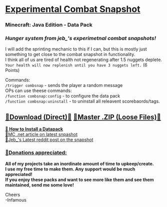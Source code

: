 # [Experimental Combat Snapshot]()     
### Minecraft: Java Edition - Data Pack  

### *Hunger system from jeb_'s experimetnal combat snapshots!*   

I will add the sprinting mechanic to this if I can, but this is mostly just something to get close to the combat snapshot in functionality.   
I think all of us are tired of health not regenerating after 1.5 nuggets deplete.    
`Your health will now replenish until you have 3 nuggets left.` (6 Points)  

   Commands:   
`/trigger combsnap` - sends the player a random message     
   OPs can use theese commands:   
`/function combsnap:config` - to configure the data pack  
`/function combsnap:uninstall` - to uninstall all releavent scorebaords/tags.   

## [🔗Download (Direct)🔗](https://github.com/InfamousMusicify/Combat-Snapshot/releases) [🔗Master .ZIP (Loose Files)🔗](https://github.com/InfamousMusicify/Combat-Snapshot/archive/refs/heads/master.zip)


__[🔗 How to Install a Datapack](https://www.planetminecraft.com/blog/how-to-download-and-install-minecraft-data-packs/)__     
[🔗MC .net article on latest snpashot](https://www.minecraft.net/en-us/article/experimental-java-edition-combat-snapshot-v5)     
[🔗Jeb_'s Latest reddit post on the snapshot](https://www.reddit.com/r/Minecraft/comments/epy4hv/experimental_combat_snapshot_version_5/)     

### [🔗Donations appreciated:](https://www.patreon.com/InfamousMusicify)   
__All of my projects take an inordinate amount of time to upkeep/create.   
I use my free time to make them. Any support would be much appreciated!   
If you enjoy these packs and want to see more like them and see them maintained, send me some love!__     

Cheers   
-Infamous   
